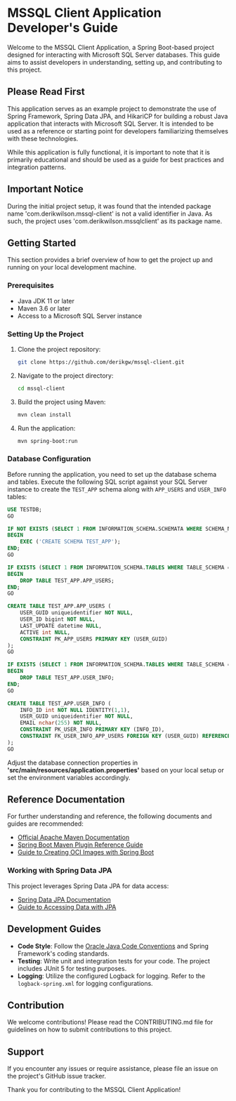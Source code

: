 # MSSQL Client Application Developer's Guide

Welcome to the MSSQL Client Application, a Spring Boot-based project designed for interacting with Microsoft SQL Server databases. This guide aims to assist developers in understanding, setting up, and contributing to this project.

## Please Read First

This application serves as an example project to demonstrate the use of Spring Framework, Spring Data JPA, and HikariCP for building a robust Java application that interacts with Microsoft SQL Server. It is intended to be used as a reference or starting point for developers familiarizing themselves with these technologies.

While this application is fully functional, it is important to note that it is primarily educational and should be used as a guide for best practices and integration patterns.

## Important Notice

During the initial project setup, it was found that the intended package name 'com.derikwilson.mssql-client' is not a valid identifier in Java. As such, the project uses 'com.derikwilson.mssqlclient' as its package name.

## Getting Started

This section provides a brief overview of how to get the project up and running on your local development machine.

### Prerequisites

- Java JDK 11 or later
- Maven 3.6 or later
- Access to a Microsoft SQL Server instance

### Setting Up the Project

1. Clone the project repository:
   ```bash
   git clone https://github.com/derikgw/mssql-client.git
   ```
2. Navigate to the project directory:
   ```bash
   cd mssql-client
   ```
3. Build the project using Maven:
   ```bash
   mvn clean install
   ```
4. Run the application:
   ```bash
   mvn spring-boot:run
   ```

### Database Configuration

Before running the application, you need to set up the database schema and tables. Execute the following SQL script against your SQL Server instance to create the `TEST_APP` schema along with `APP_USERS` and `USER_INFO` tables:

```sql
USE TESTDB;
GO

IF NOT EXISTS (SELECT 1 FROM INFORMATION_SCHEMA.SCHEMATA WHERE SCHEMA_NAME = 'TEST_APP')
BEGIN
    EXEC ('CREATE SCHEMA TEST_APP');
END;
GO

IF EXISTS (SELECT 1 FROM INFORMATION_SCHEMA.TABLES WHERE TABLE_SCHEMA = 'TEST_APP' AND TABLE_NAME = 'APP_USERS')
BEGIN
    DROP TABLE TEST_APP.APP_USERS;
END;
GO

CREATE TABLE TEST_APP.APP_USERS (
    USER_GUID uniqueidentifier NOT NULL,
    USER_ID bigint NOT NULL,
    LAST_UPDATE datetime NULL,
    ACTIVE int NULL,
    CONSTRAINT PK_APP_USERS PRIMARY KEY (USER_GUID)
);
GO

IF EXISTS (SELECT 1 FROM INFORMATION_SCHEMA.TABLES WHERE TABLE_SCHEMA = 'TEST_APP' AND TABLE_NAME = 'USER_INFO')
BEGIN
    DROP TABLE TEST_APP.USER_INFO;
END;
GO

CREATE TABLE TEST_APP.USER_INFO (
    INFO_ID int NOT NULL IDENTITY(1,1),
    USER_GUID uniqueidentifier NOT NULL,
    EMAIL nchar(255) NOT NULL,
    CONSTRAINT PK_USER_INFO PRIMARY KEY (INFO_ID),
    CONSTRAINT FK_USER_INFO_APP_USERS FOREIGN KEY (USER_GUID) REFERENCES TEST_APP.APP_USERS (USER_GUID)
);
GO
```

Adjust the database connection properties in <b>'src/main/resources/application.properties'</b> based on your local setup or set the environment variables accordingly.

## Reference Documentation

For further understanding and reference, the following documents and guides are recommended:

- [Official Apache Maven Documentation](https://maven.apache.org/guides/index.html)
- [Spring Boot Maven Plugin Reference Guide](https://docs.spring.io/spring-boot/docs/current/maven-plugin/reference/html/)
- [Guide to Creating OCI Images with Spring Boot](https://docs.spring.io/spring-boot/docs/current/maven-plugin/reference/html/#build-image)

### Working with Spring Data JPA

This project leverages Spring Data JPA for data access:

- [Spring Data JPA Documentation](https://docs.spring.io/spring-boot/docs/current/reference/htmlsingle/index.html#data.sql.jpa-and-spring-data)
- [Guide to Accessing Data with JPA](https://spring.io/guides/gs/accessing-data-jpa/)

## Development Guides

- **Code Style**: Follow the [Oracle Java Code Conventions](https://www.oracle.com/java/technologies/javase/codeconventions-contents.html) and Spring Framework's coding standards.
- **Testing**: Write unit and integration tests for your code. The project includes JUnit 5 for testing purposes.
- **Logging**: Utilize the configured Logback for logging. Refer to the `logback-spring.xml` for logging configurations.

## Contribution

We welcome contributions! Please read the CONTRIBUTING.md file for guidelines on how to submit contributions to this project.

## Support

If you encounter any issues or require assistance, please file an issue on the project's GitHub issue tracker.

Thank you for contributing to the MSSQL Client Application!
